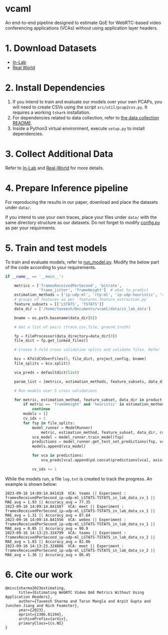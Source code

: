 vcaml
==============================

An end-to-end pipeline designed to estimate QoE for WebRTC-based video conferencing applications (VCAs) without using application layer headers.

# 1. Download Datasets

- [In-Lab](https://drive.google.com/file/d/1XmFqwCKzdJtYg7TQHS8gCvA5CeI_499P/view?usp=sharing)
- [Real World](https://drive.google.com/file/d/1kASPQlokHiUlhWry6I8qM-Hc0AvHz5eq/view?usp=sharing)

# 2. Install Dependencies

1. If you intend to train and evaluate our models over your own PCAPs, you will need to create CSVs using the script `src/util/pcap2csv.py`. It requires a working `tshark` installation.
2. For dependencies related to data collection, refer to [the data collection README](src/data/real-world/README.md).
3. Inside a Python3 virtual environment, execute `setup.py` to install dependencies.

# 3. Collect Additional Data

Refer to [In-Lab](src/data/in-lab) and [Real-World](src/data/real-world) for more details.

# 4. Prepare Inference pipeline

For reproducing the results in our paper, download and place the datasets under `data/`.

If you intend to use your own traces, place your files under `data/` with the same directory structure as our datasets. Do not forget to modify [config.py](src/models/config.py) as per your requirments.

# 5. Train and test models

To train and evaluate models, refer to [run_model.py](src/models/run_model.py). Modify the below part of the code according to your requirements.

```python
if __name__ == '__main__':

    metrics = ['framesReceivedPerSecond', 'bitrate',
               'frame_jitter', 'frameHeight']  # what to predict
    estimation_methods = ['ip-udp-ml', 'rtp-ml', 'ip-udp-heuristic', 'rtp-heuristic']  # how to predict
    # groups of features as per `features.feature_extraction.py`
    feature_subsets = [['LSTATS', 'TSTATS']]
    data_dir = ['/home/taveesh/Documents/vcaml/data/in_lab_data']

    bname = os.path.basename(data_dir[0])

    # Get a list of pairs (trace_csv_file, ground_truth)

    fp = FileProcessor(data_directory=data_dir[0])
    file_dict = fp.get_linked_files()

    # Create 5-fold cross validation splits and validate files. Refer `src/util/validator.py` for more details

    kcv = KfoldCVOverFiles(5, file_dict, project_config, bname)
    file_splits = kcv.split()

    vca_preds = defaultdict(list)

    param_list = [metrics, estimation_methods, feature_subsets, data_dir]

    # Run models over 5 cross validations

    for metric, estimation_method, feature_subset, data_dir in product(*param_list):
        if metric == 'frameHeight' and 'heuristic' in estimation_method:
            continue
        models = []
        cv_idx = 1
        for fsp in file_splits:
            model_runner = ModelRunner(
                metric, estimation_method, feature_subset, data_dir, cv_idx)
            vca_model = model_runner.train_model(fsp)
            predictions = model_runner.get_test_set_predictions(fsp, vca_model)
            models.append(vca_model)

            for vca in predictions:
                vca_preds[vca].append(pd.concat(predictions[vca], axis=0))

            cv_idx += 1
```

While the models run, a file `log.txt` is created to track the progress. An example is shown below:

```
2023-09-16 14:09:14.841418	VCA: teams || Experiment : framesReceivedPerSecond_ip-udp-ml_LSTATS-TSTATS_in_lab_data_cv_1 || MAE_avg = 1.93 || Accuracy_avg = 77.35
2023-09-16 14:09:14.841507	VCA: meet || Experiment : framesReceivedPerSecond_ip-udp-ml_LSTATS-TSTATS_in_lab_data_cv_1 || MAE_avg = 1.31 || Accuracy_avg = 87.64
2023-09-16 14:09:14.841556	VCA: webex || Experiment : framesReceivedPerSecond_ip-udp-ml_LSTATS-TSTATS_in_lab_data_cv_1 || MAE_avg = 0.85 || Accuracy_avg = 90.9
2023-09-16 14:13:23.324799	VCA: teams || Experiment : framesReceivedPerSecond_ip-udp-ml_LSTATS-TSTATS_in_lab_data_cv_2 || MAE_avg = 1.83 || Accuracy_avg = 82.06
2023-09-16 14:13:23.324886	VCA: meet || Experiment : framesReceivedPerSecond_ip-udp-ml_LSTATS-TSTATS_in_lab_data_cv_2 || MAE_avg = 1.36 || Accuracy_avg = 86.45
```

# 6. Cite our work

```
@misc{sharma2023estimating,
      title={Estimating WebRTC Video QoE Metrics Without Using Application Headers}, 
      author={Taveesh Sharma and Tarun Mangla and Arpit Gupta and Junchen Jiang and Nick Feamster},
      year={2023},
      eprint={2306.01194},
      archivePrefix={arXiv},
      primaryClass={cs.NI}
}
```
